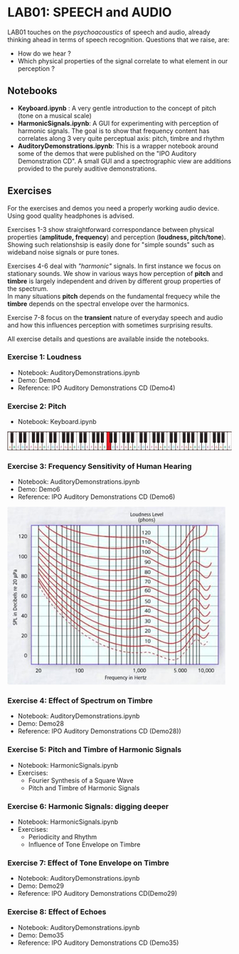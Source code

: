 # LAB01: SPEECH and AUDIO  
   
LAB01 touches on the *psychoacoustics* of speech and audio, already thinking ahead in terms of speech recognition.  Questions that we raise, are:   
- How do we hear ?  
- Which physical properties of the signal correlate to what element in our perception ?


## Notebooks 

- **Keyboard.ipynb** :
A very gentle introduction to the concept of pitch (tone on a musical scale)
- **HarmonicSignals.ipynb**:
A GUI for experimenting with perception of harmonic signals.   The goal is to show that frequency content has correlates along 3 very quite perceptual axis: pitch, timbre and rhythm 
- **AuditoryDemonstrations.ipynb**:
This is a wrapper notebook around some of the demos that were published on the "IPO Auditory Demonstration CD".  A small GUI and a spectrographic view are additions provided to the purely auditive demonstrations.


## Exercises
For the exercises and demos you need a properly working audio device.  Using good quality headphones is advised.

Exercises 1-3 show straightforward correspondance between physical properties (**amplitude, frequency**) and perception (**loudness, pitch/tone**).
Showing such relationshsip is easily done for "simple sounds" such as wideband noise signals or pure tones.

Exercises 4-6 deal with *"harmonic"* signals.  In first instance we focus on stationary sounds.
We show in various ways how perception of **pitch** and **timbre**
is largely independent and driven by different group properties of the spectrum.  
In many situations **pitch** depends on the fundamental frequecy while the **timbre** depends on the spectral envelope over the harmonics.

Exercise 7-8 focus on the **transient** nature of everyday speech and audio and how this influences perception with sometimes surprising results.

All exercise details and questions are available inside the notebooks.

### Exercise 1: Loudness

- Notebook: AuditoryDemonstrations.ipynb
- Demo: Demo4
- Reference: IPO Auditory Demonstrations CD (Demo4)


### Exercise 2: Pitch

- Notebook: Keyboard.ipynb

<img src="../figures/88_key_piano.jpg">


### Exercise 3: Frequency Sensitivity of Human Hearing

- Notebook: AuditoryDemonstrations.ipynb
- Demo: Demo6
- Reference: IPO Auditory Demonstrations CD (Demo6)

<img src="../figures/Fletcher_Munson.jpg" alt="Equal Loudness Curves" style="height: 400px">

### Exercise 4: Effect of Spectrum on Timbre

- Notebook: AuditoryDemonstrations.ipynb
- Demo: Demo28
- Reference: IPO Auditory Demonstrations CD (Demo28))

### Exercise 5: Pitch and Timbre of Harmonic Signals

- Notebook: HarmonicSignals.ipynb
- Exercises:
  + Fourier Synthesis of a Square Wave
  + Pitch and Timbre of Harmonic Signals

### Exercise 6: Harmonic Signals: digging deeper

- Notebook: HarmonicSignals.ipynb
- Exercises:
  + Periodicity and Rhythm
  + Influence of Tone Envelope on Timbre


### Exercise 7: Effect of Tone Envelope on Timbre

- Notebook: AuditoryDemonstrations.ipynb
- Demo: Demo29
- Reference: IPO Auditory Demonstrations CD(Demo29)

### Exercise 8: Effect of Echoes

- Notebook: AuditoryDemonstrations.ipynb
- Demo: Demo35
- Reference: IPO Auditory Demonstrations CD (Demo35)
